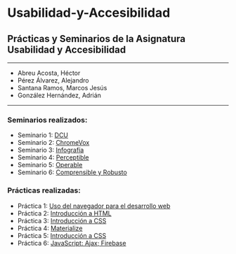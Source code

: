 # Usabilidad-y-Accesibilidad
## Prácticas y Seminarios de la Asignatura Usabilidad y Accesibilidad

* * *

* Abreu Acosta, Héctor
* Pérez Álvarez, Alejandro
* Santana Ramos, Marcos Jesús
* González Hernández, Adrián

* * *

### Seminarios realizados:

* Seminario 1: [DCU](https://github.com/alu0101216775/Usabilidad-y-Accesibilidad/tree/main/Seminario-1)
* Seminario 2: [ChromeVox](https://github.com/alu0101216775/Usabilidad-y-Accesibilidad/blob/main/Seminario-2/Informe.md)
* Seminario 3: [Infografía](https://github.com/alu0101216775/Usabilidad-y-Accesibilidad/tree/main/Seminario-3)
* Seminario 4: [Perceptible](https://github.com/alu0101216775/Usabilidad-y-Accesibilidad/tree/main/Seminario-4)
* Seminario 5: [Operable](https://github.com/alu0101216775/Usabilidad-y-Accesibilidad/tree/main/Seminario-5)
* Seminario 6: [Comprensible y Robusto](https://github.com/alu0101216775/Usabilidad-y-Accesibilidad/tree/main/Seminario-6)

### Prácticas realizadas:

* Práctica 1: [Uso del navegador para el desarrollo web](https://github.com/alu0101216775/Usabilidad-y-Accesibilidad/tree/main/Practica-1)
* Práctica 2: [Introducción a HTML](https://github.com/alu0101216775/Usabilidad-y-Accesibilidad/tree/main/Practica-2)
* Práctica 3: [Introducción a CSS](https://github.com/alu0101216775/Usabilidad-y-Accesibilidad/tree/main/Practica-3)
* Práctica 4: [Materialize](https://github.com/alu0101216775/Usabilidad-y-Accesibilidad/tree/main/Practica-4)
* Práctica 5: [Introducción a CSS](https://github.com/alu0101216775/Usabilidad-y-Accesibilidad/tree/main/Practica-5)
* Práctica 6: [JavaScript: Ajax; Firebase](https://github.com/alu0101216775/Usabilidad-y-Accesibilidad/tree/main/Practica-6)
